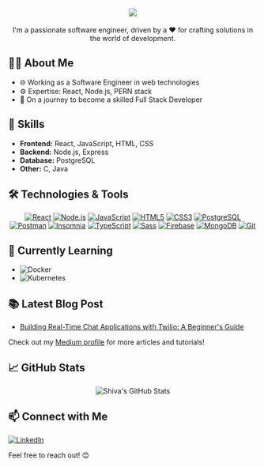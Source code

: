 <h1 align="center">
  <a href="https://git.io/typing-svg">
    <img src="https://readme-typing-svg.herokuapp.com/?lines=Hello,+World!+👋;I+am+Shiva+Pal;Nice+to+meet+you!&center=true&size=30">
  </a>
</h1>

<p align="center">I'm a passionate software engineer, driven by a ❤️ for crafting solutions in the world of development.</p>

## 👨‍💻 About Me

- 🌐 Working as a Software Engineer in web technologies
- ⚙️ Expertise: React, Node.js, PERN stack
- 🚀 On a journey to become a skilled Full Stack Developer

## 🚀 Skills

- **Frontend:** React, JavaScript, HTML, CSS
- **Backend:** Node.js, Express
- **Database:** PostgreSQL
- **Other:** C, Java

## 🛠️ Technologies & Tools

<p align="center">
  <a href="https://reactjs.org/" title="React"><img src="https://img.shields.io/badge/-React-61dafb?style=for-the-badge&logo=react&logoColor=white" alt="React"></a>
  <a href="https://nodejs.org/" title="Node.js"><img src="https://img.shields.io/badge/-Node.js-339933?style=for-the-badge&logo=node.js&logoColor=white" alt="Node.js"></a>
  <a href="https://www.javascript.com/" title="JavaScript"><img src="https://img.shields.io/badge/-JavaScript-F7DF1E?style=for-the-badge&logo=javascript&logoColor=black" alt="JavaScript"></a>
  <a href="https://www.w3.org/html/" title="HTML5"><img src="https://img.shields.io/badge/-HTML5-E34F26?style=for-the-badge&logo=html5&logoColor=white" alt="HTML5"></a>
  <a href="https://developer.mozilla.org/en-US/docs/Web/CSS" title="CSS3"><img src="https://img.shields.io/badge/-CSS3-1572B6?style=for-the-badge&logo=css3&logoColor=white" alt="CSS3"></a>
  <a href="https://www.postgresql.org/" title="PostgreSQL"><img src="https://img.shields.io/badge/-PostgreSQL-336791?style=for-the-badge&logo=postgresql&logoColor=white" alt="PostgreSQL"></a>
  <a href="https://www.getpostman.com/" title="Postman"><img src="https://img.shields.io/badge/-Postman-FF6C37?style=for-the-badge&logo=postman&logoColor=white" alt="Postman"></a>
  <a href="https://insomnia.rest/" title="Insomnia"><img src="https://img.shields.io/badge/-Insomnia-5849BE?style=for-the-badge&logo=insomnia&logoColor=white" alt="Insomnia"></a>
  <a href="https://www.typescriptlang.org/" title="TypeScript"><img src="https://img.shields.io/badge/-TypeScript-3178C6?style=for-the-badge&logo=typescript&logoColor=white" alt="TypeScript"></a>
  <a href="https://sass-lang.com/" title="Sass"><img src="https://img.shields.io/badge/-Sass-CC6699?style=for-the-badge&logo=sass&logoColor=white" alt="Sass"></a>
  <a href="https://firebase.google.com/" title="Firebase"><img src="https://img.shields.io/badge/-Firebase-FFCA28?style=for-the-badge&logo=firebase&logoColor=black" alt="Firebase"></a>
  <a href="https://www.mongodb.com/" title="MongoDB"><img src="https://img.shields.io/badge/-MongoDB-47A248?style=for-the-badge&logo=mongodb&logoColor=white" alt="MongoDB"></a>
  <a href="https://git-scm.com/" title="Git"><img src="https://img.shields.io/badge/-Git-F05032?style=for-the-badge&logo=git&logoColor=white" alt="Git"></a>
</p>


## 🌱 Currently Learning

- ![Docker](https://img.shields.io/badge/-Docker-2496ED?style=flat-square&logo=docker&logoColor=white)
- ![Kubernetes](https://img.shields.io/badge/-Kubernetes-326CE5?style=flat-square&logo=kubernetes&logoColor=white)

## 📚 Latest Blog Post

- [Building Real-Time Chat Applications with Twilio: A Beginner's Guide](https://medium.com/@shivapal108941/building-real-time-chat-features-with-twilio-d87a4caa53cb)

Check out my [Medium profile](https://medium.com/@shivapal108941) for more articles and tutorials!

## 📈 GitHub Stats

<p align="center">
  <img src="https://github-readme-stats.vercel.app/api?username=scriptorShiva&show_icons=true&hide_title=true&hide_border=true&count_private=true&theme=dark" alt="Shiva's GitHub Stats">
</p>

## 📫 Connect with Me

<p>
  <a href="https://www.linkedin.com/in/shiva-pal/" title="LinkedIn"><img src="https://img.shields.io/badge/-LinkedIn-0077B5?style=flat-square&logo=linkedin&logoColor=white" alt="LinkedIn"></a>
</p>

Feel free to reach out! 😊
